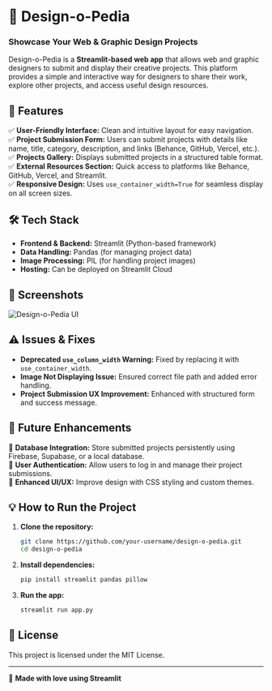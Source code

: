 # 🎨 Design-o-Pedia

### Showcase Your Web & Graphic Design Projects

Design-o-Pedia is a **Streamlit-based web app** that allows web and graphic designers to submit and display their creative projects. This platform provides a simple and interactive way for designers to share their work, explore other projects, and access useful design resources.

## 🚀 Features

✅ **User-Friendly Interface:** Clean and intuitive layout for easy navigation.  
✅ **Project Submission Form:** Users can submit projects with details like name, title, category, description, and links (Behance, GitHub, Vercel, etc.).  
✅ **Projects Gallery:** Displays submitted projects in a structured table format.  
✅ **External Resources Section:** Quick access to platforms like Behance, GitHub, Vercel, and Streamlit.  
✅ **Responsive Design:** Uses `use_container_width=True` for seamless display on all screen sizes.  

## 🛠️ Tech Stack

- **Frontend & Backend:** Streamlit (Python-based framework)  
- **Data Handling:** Pandas (for managing project data)  
- **Image Processing:** PIL (for handling project images)  
- **Hosting:** Can be deployed on Streamlit Cloud  

## 📸 Screenshots

![Design-o-Pedia UI](https://source.unsplash.com/1000x400/?design,technology)

## ⚠️ Issues & Fixes

- **Deprecated `use_column_width` Warning:** Fixed by replacing it with `use_container_width`.  
- **Image Not Displaying Issue:** Ensured correct file path and added error handling.  
- **Project Submission UX Improvement:** Enhanced with structured form and success message.  

## 🔮 Future Enhancements

🔹 **Database Integration:** Store submitted projects persistently using Firebase, Supabase, or a local database.  
🔹 **User Authentication:** Allow users to log in and manage their project submissions.  
🔹 **Enhanced UI/UX:** Improve design with CSS styling and custom themes.  

## 💡 How to Run the Project

1. **Clone the repository:**  
   ```bash
   git clone https://github.com/your-username/design-o-pedia.git
   cd design-o-pedia
   ```
2. **Install dependencies:**  
   ```bash
   pip install streamlit pandas pillow
   ```
3. **Run the app:**  
   ```bash
   streamlit run app.py
   ```

## 📜 License

This project is licensed under the MIT License.

---
💙 **Made with love using Streamlit**
